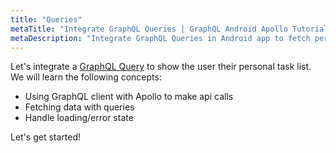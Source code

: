 ```yaml
---
title: "Queries"
metaTitle: "Integrate GraphQL Queries | GraphQL Android Apollo Tutorial"
metaDescription: "Integrate GraphQL Queries in Android app to fetch personal todo data and handle loading or error state."
---
```


Let's integrate a [GraphQL Query](https://hasura.io/learn/graphql/intro-graphql/graphql-queries/) to show the user their personal task list.
We will learn the following concepts:

- Using GraphQL client with Apollo to make api calls
- Fetching data with queries
- Handle loading/error state

Let's get started!
